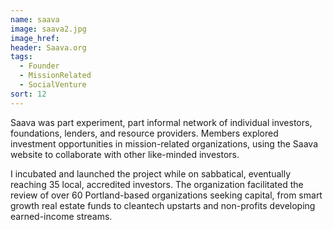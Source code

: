 ```yaml
---
name: saava
image: saava2.jpg
image_href: 
header: Saava.org
tags:
  - Founder
  - MissionRelated
  - SocialVenture
sort: 12
---
```

Saava was part experiment, part informal network of individual investors, foundations, lenders, and resource providers. Members explored investment opportunities in mission-related organizations, using the Saava website to collaborate with other like-minded investors.

I incubated and launched the project while on sabbatical, eventually reaching 35 local, accredited investors. The organization facilitated the review of over 60 Portland-based organizations seeking capital, from smart growth real estate funds to cleantech upstarts and non-profits developing earned-income streams.
